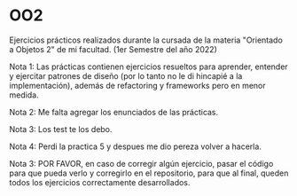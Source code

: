 # OO2

Ejercicios prácticos realizados durante la cursada de la materia "Orientado a Objetos 2" de mi facultad. (1er Semestre del año 2022)

Nota 1: Las prácticas contienen ejercicios resueltos para aprender, entender y ejercitar patrones de diseño (por lo tanto no le di hincapié a la implementación), además de refactoring y frameworks pero en menor medida.

Nota 2: Me falta agregar los enunciados de las prácticas.

Nota 3: Los test te los debo.

Nota 4: Perdi la practica 5 y despues me dio pereza volver a hacerla.

Nota 3: POR FAVOR, en caso de corregir algún ejercicio, pasar el código para que pueda verlo y corregirlo en el repositorio, para que al final, queden todos los ejercicios correctamente desarrollados.
